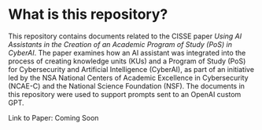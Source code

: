 # What is this repository? 
This repository contains documents related to the CISSE paper *Using AI Assistants in the Creation of an Academic Program of Study (PoS) in CyberAI*. The paper examines how an AI assistant was integrated into the process of creating knowledge units (KUs) and a Program of Study (PoS) for Cybersecurity and Artificial Intelligence (CyberAI), as part of an initiative led by the NSA National Centers of Academic Excellence in Cybersecurity (NCAE-C) and the National Science Foundation (NSF). The documents in this repository were used to support prompts sent to an OpenAI custom GPT. 

Link to Paper: Coming Soon
